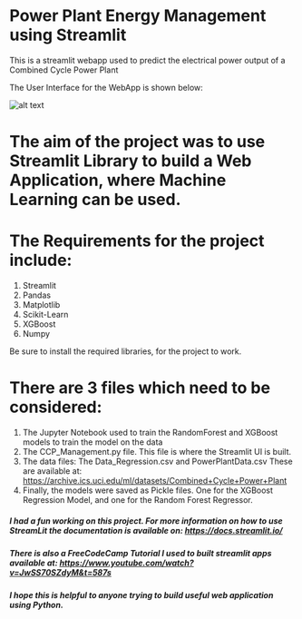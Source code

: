 # Power Plant Energy Management using Streamlit
 This is a streamlit webapp used to predict the electrical power output of a Combined Cycle Power Plant
 
 The User Interface for the WebApp is shown below:
 
 ![alt text](https://github.com/mbasacokile7/Power-Plant-Energy-Management-using-Streamlit/blob/main/Power%20Plant%20Management%20WebApp%20UI.PNG)
 

# The aim of the project was to use Streamlit Library to build a Web Application, where Machine Learning can be used.

# The Requirements for the project include:
1. Streamlit
2. Pandas
3. Matplotlib
4. Scikit-Learn
5. XGBoost
6. Numpy

Be sure to install the required libraries, for the project to work.

# There are 3 files which need to be considered:
1. The Jupyter Notebook used to train the RandomForest and XGBoost models to train the model on the data
2. The CCP_Management.py file. This file is where the Streamlit UI is built.
3.  The data files: The Data_Regression.csv and PowerPlantData.csv These are available at: https://archive.ics.uci.edu/ml/datasets/Combined+Cycle+Power+Plant
4.  Finally, the models were saved as Pickle files. One for the XGBoost Regression Model, and one for the Random Forest Regressor.

##### I had a fun working on this project. For more information on how to use StreamLit the documentation is available on: https://docs.streamlit.io/
##### There is also a FreeCodeCamp Tutorial I used to built streamlit apps available at: https://www.youtube.com/watch?v=JwSS70SZdyM&t=587s

##### I hope this is helpful to anyone trying to build useful web application using Python.
